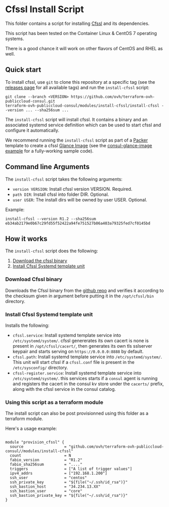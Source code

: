 # Cfssl Install Script

This folder contains a script for installing [Cfssl](https://github.com/cfssl/cfssl) and its dependencies.

This script has been tested on the Container Linux & CentOS 7 operating systems.

There is a good chance it will work on other flavors of CentOS and RHEL as well.

## Quick start

<!-- TODO: update the clone URL to the final URL when this Module is released -->

To install cfssl, use `git` to clone this repository at a specific tag (see the [releases page](../../../../releases) 
for all available tags) and run the `install-cfssl` script:

```
git clone --branch <VERSION> https://github.com/ovh/terraform-ovh-publiccloud-consul.git
terraform-ovh-publiccloud-consul/modules/install-cfssl/install-cfssl --version ... --sha256sum ...
```

The `install-cfssl` script will install cfssl.
It contains a binary and an associated systemd service definition which can be used to start cfssl and configure it automatically.

We recommend running the `install-cfssl` script as part of a [Packer](https://www.packer.io/) template to create a cfssl [Glance Image](https://docs.openstack.org/glance/latest/) (see the [consul-glance-image example](../../examples/consul-glance-image) for a fully-working sample code). 

## Command line Arguments

The `install-cfssl` script takes the following arguments:

* `version VERSION`: Install cfssl version VERSION. Required. 
* `path DIR`: Install cfssl into folder DIR. Optional.
* `user USER`: The install dirs will be owned by user USER. Optional.

Example:

```
install-cfssl --version R1.2 --sha256sum eb34ab2179e0b67c29fd55f52422a94fe751527b06a403a79325fed7cf0145bd
```

## How it works

The `install-cfssl` script does the following:

1. [Download the cfssl binary](#download-cfssl-binary)
1. [Install Cfssl Systemd template unit](#install-cfssl-systemd-template-unit)


### Download Cfssl binary

Downloads the Cfssl binary from the [github repo](https://github.com/cfssl/cfssl) 
and verifies it according to the checksum given in argument before putting it 
in the `/opt/cfssl/bin` directory.

### Install Cfssl Systemd template unit

Installs the following:

* `cfssl.service`: Install systemd template service into `/etc/systemd/system/`. 
  cfssl genererates its own cacert is none is present in `/opt/cfssl/cacert/`,
  then generates its own tls sslserver keypair and starts serving on `https://0.0.0.0:8888` 
  by default.
* `cfssl.path`: Install systemd template service into `/etc/systemd/system/`. 
  This unit will start cfssl if a `cfssl.conf` file is present in the `/etc/sysconfig/` 
  directory.
* `cfssl-register.service`: Install systemd template service into `/etc/systemd/system/`. 
  this services starts if a `consul` agent is running and registers the cacert in 
  the consul kv store under the `cacerts/` prefix, along with the cfssl service in the consul
  catalog.


### Using this script as a terraform module

The install script can also be post provisionned using this folder as a terraform module.

Here's a usage example:


```hcl

module "provision_cfssl" {
  source                  = "github.com/ovh/terraform-ovh-publiccloud-consul//modules/install-cfssl"
  count                   = N
  fabio_version           = "R1.2"
  fabio_sha256sum         = "...."
  triggers                = ["A list of trigger values"]
  ipv4_addrs              = ["192.168.1.200"]
  ssh_user                = "centos"
  ssh_private_key         = "${file("~/.ssh/id_rsa")}"
  ssh_bastion_host        = "34.234.13.XX"
  ssh_bastion_user        = "core"
  ssh_bastion_private_key = "${file("~/.ssh/id_rsa")}"
}
```
